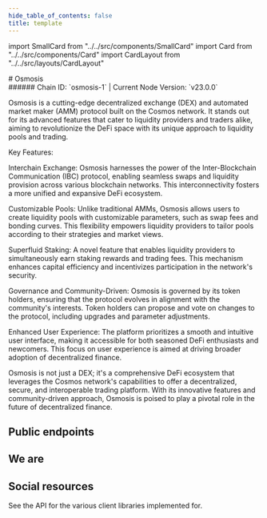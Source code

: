 ```yaml
---
hide_table_of_contents: false
title: template
---
```


import SmallCard from "../../src/components/SmallCard"
import Card from "../../src/components/Card"
import CardLayout from "../../src/layouts/CardLayout"

<div class="h1-with-icon icon-osmosis">
# Osmosis
</div>
###### Chain ID: `osmosis-1` | Current Node Version: `v23.0.0`

Osmosis is a cutting-edge decentralized exchange (DEX) and automated market maker (AMM) protocol built on the Cosmos network. It stands out for its advanced features that cater to liquidity providers and traders alike, aiming to revolutionize the DeFi space with its unique approach to liquidity pools and trading.

Key Features:

Interchain Exchange: Osmosis harnesses the power of the Inter-Blockchain Communication (IBC) protocol, enabling seamless swaps and liquidity provision across various blockchain networks. This interconnectivity fosters a more unified and expansive DeFi ecosystem.

Customizable Pools: Unlike traditional AMMs, Osmosis allows users to create liquidity pools with customizable parameters, such as swap fees and bonding curves. This flexibility empowers liquidity providers to tailor pools according to their strategies and market views.

Superfluid Staking: A novel feature that enables liquidity providers to simultaneously earn staking rewards and trading fees. This mechanism enhances capital efficiency and incentivizes participation in the network's security.

Governance and Community-Driven: Osmosis is governed by its token holders, ensuring that the protocol evolves in alignment with the community's interests. Token holders can propose and vote on changes to the protocol, including upgrades and parameter adjustments.

Enhanced User Experience: The platform prioritizes a smooth and intuitive user interface, making it accessible for both seasoned DeFi enthusiasts and newcomers. This focus on user experience is aimed at driving broader adoption of decentralized finance.

Osmosis is not just a DEX; it's a comprehensive DeFi ecosystem that leverages the Cosmos network's capabilities to offer a decentralized, secure, and interoperable trading platform. With its innovative features and community-driven approach, Osmosis is poised to play a pivotal role in the future of decentralized finance.

## Public endpoints 

<CardLayout autoFitEnabled={true}>
    <SmallCard to="https://osmosis.rpc.mainnet.noders.team" header={{label: "RPC Endpoint", translateId: "rpc-endpoint"}}/>
    <SmallCard to="https://osmosis.api.mainnet.noders.team" header={{label: "API Endpoint", translateId: "api-endpoint"}}/>
    <SmallCard to="https://osmosis.grpc.mainnet.noders.team" header={{label: "gRPC-Web Endpoint", translateId: "grpcweb-endpoint"}}/>
</CardLayout>

## We are

<CardLayout autoFitEnabled={true}>
    <Card
        to="#"
        header={{
            label: "Stake with us",
            translateId: "developer-programs",
        }}
        body={{
            label: "Learn about the React Native SDKs and how to quickly start building on Solana Mobile.",
            translateId: "learn-programs",
        }}
        iconPath="img/react-native-96.svg"
    />
    <Card
        to="#"
        header={{
            label: "Our validator",
            translateId: "development-setup",
        }}
        body={{
            label: "Learn how to build a native Android app using the core Solana Kotlin SDKs.",
            translateId: "development-setup-body",
        }}
        iconPath="img/kotlin-icon-32.svg"
    />
</CardLayout>

## Social resources
See the API for the various client libraries implemented for.

<CardLayout autoFitEnabled={false}>
    <SmallCard to="#" header={{label: "Website", translateId: "social-telegram"}} iconPath="img/website-icon.svg"/>
    <SmallCard to="https://github.com/osmosis-labs/osmosis" header={{label: "GitHub", translateId: "social-telegram"}} iconPath="img/github-icon.svg"/>
    <SmallCard to="#" header={{label: "Discord", translateId: "social-telegram"}} iconPath="img/discord-icon.svg"/>
    <SmallCard to="#" header={{label: "X", translateId: "social-telegram"}} iconPath="img/x-icon.svg"/>
    <SmallCard to="https://t.me/osmosiszone" header={{label: "Telegram", translateId: "social-telegram"}} iconPath="img/telegram-icon.svg"/>
</CardLayout>
